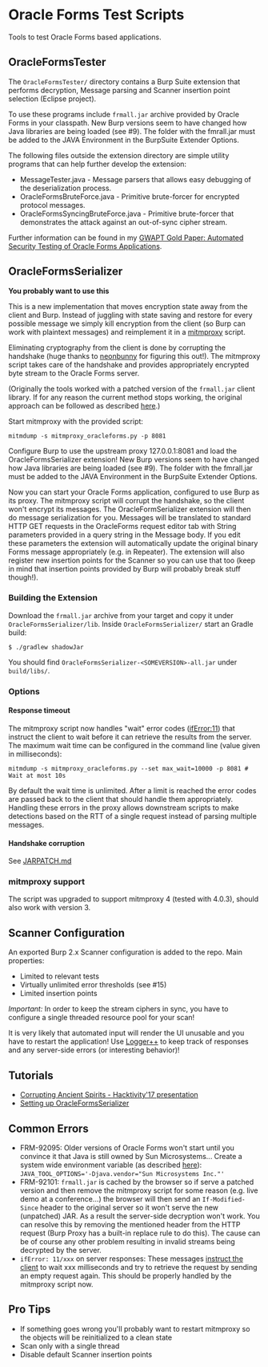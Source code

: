 Oracle Forms Test Scripts
=========================

Tools to test Oracle Forms based applications.

OracleFormsTester
-----------------

The `OracleFormsTester/` directory contains a Burp Suite extension that performs decryption, Message parsing and Scanner insertion point selection (Eclipse project).

To use these programs include `frmall.jar` archive provided by Oracle Forms  in your classpath. New Burp versions seem to have changed how Java libraries are being loaded (see #9). The folder with the fmrall.jar must be added to the JAVA Environment in the BurpSuite Extender Options. 

The following files outside the extension directory are simple utility programs that can help further develop the extension:

* MessageTester.java - Message parsers that allows easy debugging of the deserialization process.
* OracleFormsBruteForce.java - Primitive brute-forcer for encrypted protocol messages.
* OracleFormsSyncingBruteForce.java - Primitive brute-forcer that demonstrates the attack against an out-of-sync cipher stream. 

Further information can be found in my [GWAPT Gold Paper: Automated Security Testing of Oracle Forms Applications](https://www.sans.org/reading-room/whitepapers/testing/automated-security-testing-oracle-forms-applications-35970).

OracleFormsSerializer
---------------------

**You probably want to use this**

This is a new implementation that moves encryption state away from the client and Burp. Instead of juggling with state saving and restore for every possible message we simply kill encryption from the client (so Burp can work with plaintext messages) and reimplement it in a [mitmproxy](https://github.com/mitmproxy/mitmproxy) script.

Eliminating cryptography from the client is done by corrupting the handshake (huge thanks to [neonbunny](https://twitter.com/%40neonbunny9) for figuring this out!). The mitmproxy script takes care of the handshake and provides appropriately encrypted byte stream to the Oracle Forms server.

(Originally the tools worked with a patched version of the `frmall.jar` client library. If for any reason the current method stops working, the original approach can be followed as described [here](JARPATCH.md).)

Start mitmproxy with the provided script:
```
mitmdump -s mitmproxy_oracleforms.py -p 8081 
```

Configure Burp to use the upstream proxy 127.0.0.1:8081 and load the OracleFormsSerializer extension! New Burp versions seem to have changed how Java libraries are being loaded (see #9). The folder with the fmrall.jar must be added to the JAVA Environment in the BurpSuite Extender Options. 

Now you can start your Oracle Forms application, configured to use Burp as its proxy. The mitmproxy script will corrupt the handshake, so the client won't encrypt its messages. The OracleFormSerializer extension will then do message serialization for you. Messages will be translated to standard HTTP GET requests in the OracleForms request editor tab with String parameters provided in a query string in the Message body. If you edit these parameters the extension will automatically update the original binary Forms message appropriately (e.g. in Repeater). The extension will also register new insertion points for the Scanner so you can use that too (keep in mind that insertion points provided by Burp will probably break stuff though!).

### Building the Extension

Download the `frmall.jar` archive from your target and copy it under `OracleFormsSerializer/lib`. Inside `OracleFormsSerializer/` start an Gradle build:

```
$ ./gradlew shadowJar
```

You should find `OracleFormsSerializer-<SOMEVERSION>-all.jar` under `build/libs/`.

### Options

#### Response timeout

The mitmproxy script now handles "wait" error codes ([ifError:11](https://community.oracle.com/docs/DOC-893120)) that instruct the client to wait before it can retrieve the results from the server. The maximum wait time can be configured in the command line (value given in milliseconds):

```
mitmdump -s mitmproxy_oracleforms.py --set max_wait=10000 -p 8081 # Wait at most 10s
```

By default the wait time is unlimited. After a limit is reached the error codes are passed back to the client that should handle them appropriately. Handling these errors in the proxy allows downstream scripts to make detections based on the RTT of a single request instead of parsing multiple messages.

#### Handshake corruption

See [JARPATCH.md](JARPATCH.md)

### mitmproxy support

The script was upgraded to support mitmproxy 4 (tested with 4.0.3), should also work with version 3.

Scanner Configuration
---------------------

An exported Burp 2.x Scanner configuration is added to the repo. Main properties:
* Limited to relevant tests
* Virtually unlimited error thresholds (see #15)
* Limited insertion points

*Important:* In order to keep the stream ciphers in sync, you have to configure a single threaded resource pool for your scan!

It is very likely that automated input will render the UI unusable and you have to restart the application! Use [Logger++](https://portswigger.net/bappstore/470b7057b86f41c396a97903377f3d81) to keep track of responses and any server-side errors (or interesting behavior)!

Tutorials
---------

* [Corrupting Ancient Spirits - Hacktivity'17 presentation](https://www.youtube.com/watch?v=hEoeDPk4TOE)
* [Setting up OracleFormsSerializer](https://vimeo.com/482011043)

Common Errors
-------------

* FRM-92095: Older versions of Oracle Forms won't start until you convince it that Java is still owned by Sun Microsystems... Create a system wide environment variable (as described [here](https://blogs.oracle.com/ptian/solution-for-error-frm-92095:-oracle-jnitiator-version-too-low)): `JAVA_TOOL_OPTIONS='-Djava.vendor="Sun Microsystems Inc."'`
* FRM-92101: `frmall.jar` is cached by the browser so if serve a patched version and then remove the mitmproxy script for some reason (e.g. live demo at a conference...) the browser will then send an `If-Modified-Since` header to the original server so it won't serve the new (unpatched) JAR. As a result the server-side decryption won't work. You can resolve this by removing the mentioned header from the HTTP request (Burp Proxy has a built-in replace rule to do this). The cause can be of course any other problem resulting in invalid streams being decrypted by the server. 
* `ifError: 11/xxx` on server responses: These messages [instruct the client](https://community.oracle.com/docs/DOC-893120) to wait xxx milliseconds and try to retrieve the request by sending an empty request again. This should be properly handled by the mitmproxy script now.

Pro Tips
--------

* If something goes wrong you'll probably want to restart mitmproxy so the objects will be reinitialized to a clean state
* Scan only with a single thread
* Disable default Scanner insertion points
